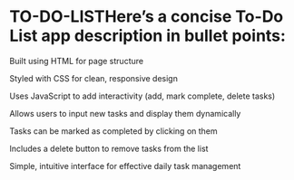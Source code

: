 # TO-DO-LISTHere’s a concise To-Do List app description in bullet points:

Built using HTML for page structure

Styled with CSS for clean, responsive design

Uses JavaScript to add interactivity (add, mark complete, delete tasks)

Allows users to input new tasks and display them dynamically

Tasks can be marked as completed by clicking on them

Includes a delete button to remove tasks from the list

Simple, intuitive interface for effective daily task management
